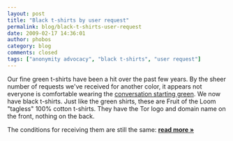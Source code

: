 ```yaml
---
layout: post
title: "Black t-shirts by user request"
permalink: blog/black-t-shirts-user-request
date: 2009-02-17 14:36:01
author: phobos
category: blog
comments: closed
tags: ["anonymity advocacy", "black t-shirts", "user request"]
---
```


Our fine green t-shirts have been a hit over the past few years. By the sheer number of requests we've received for another color, it appears not everyone is comfortable wearing the [conversation starting green](https://www.torproject.org/tshirt/green-tor-tshirt.png). We now have black t-shirts. Just like the green shirts, these are Fruit of the Loom "tagless" 100% cotton t-shirts. They have the Tor logo and domain name on the front, nothing on the back.

The conditions for receiving them are still the same: [**read more »**](https://blog.torproject.org/blog/black-t-shirts-user-request)
